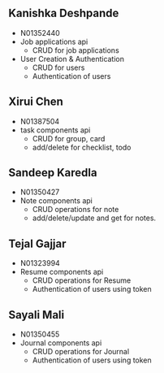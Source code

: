 ## Kanishka Deshpande

- N01352440
- Job applications api
    - CRUD for job applications
- User Creation & Authentication
    - CRUD for users
    - Authentication of users

## Xirui Chen

- N01387504
- task components api
  - CRUD for group, card
  - add/delete for checklist, todo

## Sandeep Karedla

- N01350427
- Note components api
  - CRUD operations for note
  - add/delete/update and get for notes.

## Tejal Gajjar

- N01323994
- Resume components api
  - CRUD operations for Resume
  - Authentication of users using token

## Sayali Mali

- N01350455
- Journal components api
    - CRUD operations for Journal
    - Authentication of users using token
